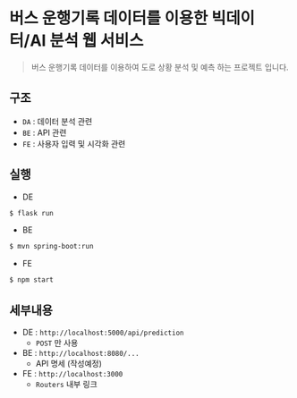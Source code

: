 # 버스 운행기록 데이터를 이용한 빅데이터/AI 분석 웹 서비스

> 버스 운행기록 데이터를 이용하여 도로 상황 분석 및 예측 하는 프로젝트 입니다.

## 구조
- `DA` : 데이터 분석 관련
- `BE` : API 관련
- `FE` : 사용자 입력 및 시각화 관련

## 실행
- DE
```bash
$ flask run
```

- BE
```bash
$ mvn spring-boot:run
```

- FE
```bash
$ npm start
```

## 세부내용
- DE : `http://localhost:5000/api/prediction`
   - `POST` 만 사용
- BE : `http://localhost:8080/...`
   - API 명세 (작성예정)
- FE : `http://localhost:3000`
   - `Routers` 내부 링크

